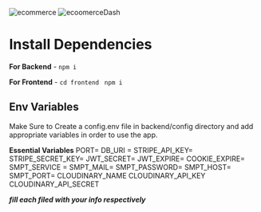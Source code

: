 ![ecommerce](https://user-images.githubusercontent.com/75990851/195989339-4e9a46bd-745c-491e-adba-9b848e85bad4.png)
![ecoomerceDash](https://user-images.githubusercontent.com/75990851/195989586-71d235db-62f2-457c-9b97-b5df5448b6f1.png)


# Install Dependencies

**For Backend** - `npm i`

**For Frontend** - `cd frontend` ` npm i`

## Env Variables

Make Sure to Create a config.env file in backend/config directory and add appropriate variables in order to use the app.

**Essential Variables**
PORT=
DB_URI =
STRIPE_API_KEY=
STRIPE_SECRET_KEY=
JWT_SECRET=
JWT_EXPIRE=
COOKIE_EXPIRE=
SMPT_SERVICE =
SMPT_MAIL=
SMPT_PASSWORD=
SMPT_HOST=
SMPT_PORT=
CLOUDINARY_NAME
CLOUDINARY_API_KEY
CLOUDINARY_API_SECRET

**_fill each filed with your info respectively_**



